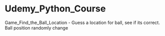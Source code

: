 # Udemy_Python_Course

Game_Find_the_Ball_Location - Guess a location for ball, see if its correct. Ball position randomly change
